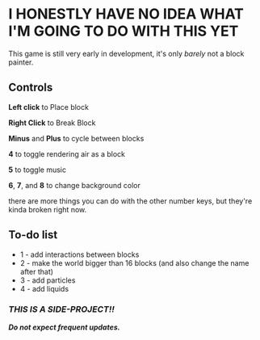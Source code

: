 # I HONESTLY HAVE NO IDEA WHAT I'M GOING TO DO WITH THIS YET

This game is still very early in development, it's only *barely* not a block painter.

## Controls

**Left click** to Place block

**Right Click** to Break Block

**Minus** and **Plus** to cycle between blocks

**4** to toggle rendering air as a block

**5** to toggle music

**6**, **7**, and **8** to change background color

there are more things you can do with the other number keys, but they're kinda broken right now.

## To-do list

* 1 - add interactions between blocks
* 2 - make the world bigger than 16 blocks (and also change the name after that)
* 3 - add particles
* 4 - add liquids


### ***THIS IS A SIDE-PROJECT!!***

***Do not expect frequent updates.***
